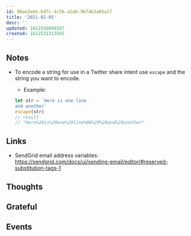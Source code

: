 ```yaml
---
id: 98ae2ede-6d7c-4c56-a2ab-9674b3a05a17
title: '2021-02-05'
desc: ''
updated: 1612556099287
created: 1612531313565
---
```


## Notes

- To encode a string for use in a Twitter share intent use `escape`
  and the string you want to encode.

  - Example:

  ```js
  let str = `Here is one line
  and another`
  escape(str)
  // result
  // "Here%20is%20one%20line%0A%20%20and%20another"
  ```

## Links

- SendGrid email address variables:
  https://sendgrid.com/docs/ui/sending-email/editor/#reserved-substitution-tags-1

## Thoughts

## Grateful

## Events
